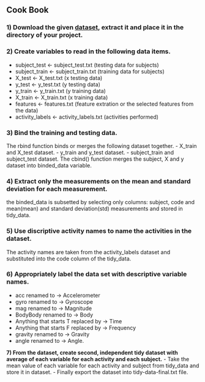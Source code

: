 Cook Book
---------

### 1) Download the given [dataset](https://d396qusza40orc.cloudfront.net/getdata%2Fprojectfiles%2FUCI%20HAR%20Dataset.zip), extract it and place it in the directory of your project.

### 2) Create variables to read in the following data items.

-   subject\_test &lt;- subject\_test.txt (testing data for subjects)
-   subject\_train &lt;- subject\_train.txt (training data for subjects)
-   X\_test &lt;- X\_test.txt (x testing data)
-   y\_test &lt;- y\_test.txt (y testing data)
-   y\_train &lt;- y\_train.txt (y training data)
-   X\_train &lt;- X\_train.txt (x training data)
-   features &lt;- features.txt (feature extration or the selected
    features from the data)
-   activity\_labels &lt;- activity\_labels.txt (activities performed)

### 3) Bind the training and testing data.

The rbind function binds or merges the following dataset together. -
X\_train and X\_test dataset. - y\_train and y\_test dataset. -
subject\_train and subject\_test dataset. The cbind() function merges
the subject, X and y dataset into binded\_data variable.

### 4) Extract only the measurements on the mean and standard deviation for each measurement.

the binded\_data is subsetted by selecting only columns: subject, code
and mean(mean) and standard deviation(std) measurements and stored in
tidy\_data.

### 5) Use discriptive activity names to name the activities in the dataset.

The activity names are taken from the activity\_labels dataset and
substituted into the code column of the tidy\_data.

### 6) Appropriately label the data set with descriptive variable names.

-   acc renamed to -&gt; Accelerometer
-   gyro renamed to -&gt; Gyroscope
-   mag renamed to -&gt; Magnitude
-   BodyBody renamed to -&gt; Body
-   Anything that starts T replaced by -&gt; Time
-   Anything that starts F replaced by -&gt; Frequency
-   gravity renamed to -&gt; Gravity
-   angle renamed to -&gt; Angle.

**7) From the dataset, create second, independent tidy dataset with
average of each variable for each activity and each subject.** - Take
the mean value of each variable for each activity and subject from
tidy\_data and store it in dataset. - Finally export the dataset into
tidy-data-final.txt file.
